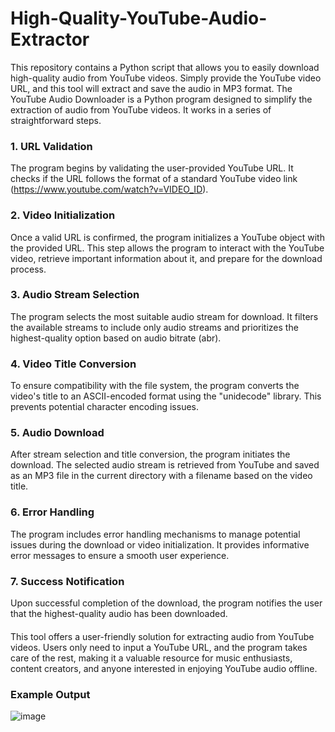 # High-Quality-YouTube-Audio-Extractor
This repository contains a Python script that allows you to easily download high-quality audio from YouTube videos. Simply provide the YouTube video URL, and this tool will extract and save the audio in MP3 format. The YouTube Audio Downloader is a Python program designed to simplify the extraction of audio from YouTube videos. It works in a series of straightforward steps.
### 1. URL Validation
The program begins by validating the user-provided YouTube URL. It checks if the URL follows the format of a standard YouTube video link (https://www.youtube.com/watch?v=VIDEO_ID).
### 2. Video Initialization
Once a valid URL is confirmed, the program initializes a YouTube object with the provided URL. This step allows the program to interact with the YouTube video, retrieve important information about it, and prepare for the download process.
### 3. Audio Stream Selection
The program selects the most suitable audio stream for download. It filters the available streams to include only audio streams and prioritizes the highest-quality option based on audio bitrate (abr).
### 4. Video Title Conversion
To ensure compatibility with the file system, the program converts the video's title to an ASCII-encoded format using the "unidecode" library. This prevents potential character encoding issues.
### 5. Audio Download
After stream selection and title conversion, the program initiates the download. The selected audio stream is retrieved from YouTube and saved as an MP3 file in the current directory with a filename based on the video title.
### 6. Error Handling
The program includes error handling mechanisms to manage potential issues during the download or video initialization. It provides informative error messages to ensure a smooth user experience.
### 7. Success Notification
Upon successful completion of the download, the program notifies the user that the highest-quality audio has been downloaded.
####
This tool offers a user-friendly solution for extracting audio from YouTube videos. Users only need to input a YouTube URL, and the program takes care of the rest, making it a valuable resource for music enthusiasts, content creators, and anyone interested in enjoying YouTube audio offline.

### Example Output
![image](https://github.com/yosefkr123/High-Quality-YouTube-Audio-Extractor/assets/145518481/9d05c7bd-a9d5-4139-9bda-fbc1a6e1b150)

